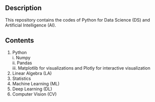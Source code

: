 ## **Description**

This repository contains the codes of Python for Data Science (DS) and Artificial Intelligence (AI).

## **Contents**
1. Python\
    i. Numpy\
    ii. Pandas\
    iii. Matplotlib for visualizations and Plotly for interactive visualization
2. Linear Algebra (LA)
3. Statistics
4. Machine Learning (ML)
5. Deep Learning (DL)
6. Computer Vision (CV)
